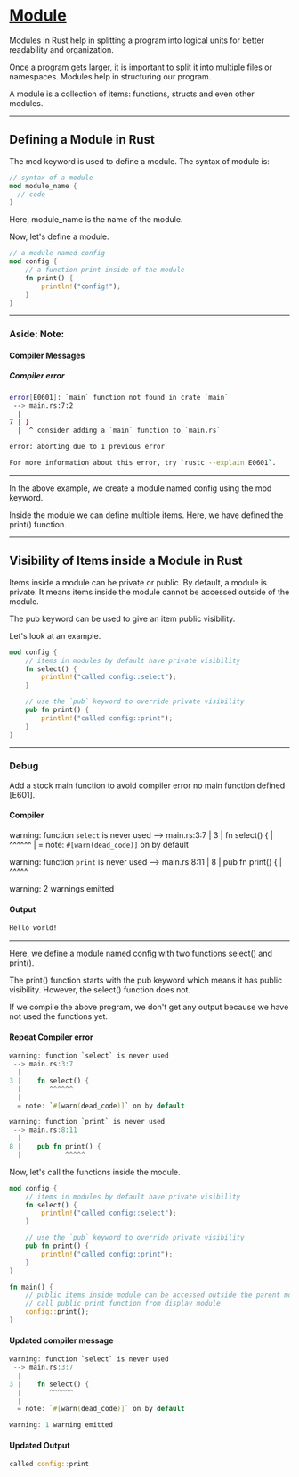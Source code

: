 # [Module](https://www.programiz.com/rust/module)

Modules in Rust help in splitting a program into logical units for better readability and organization.

Once a program gets larger, it is important to split it into multiple files or namespaces. Modules help in structuring our program.

A module is a collection of items: functions, structs and even other modules.

____

## Defining a Module in Rust

The mod keyword is used to define a module. The syntax of module is:

```rust
// syntax of a module
mod module_name {
  // code
}
```

Here, module_name is the name of the module.

Now, let's define a module.

```rust
// a module named config
mod config {
    // a function print inside of the module 
    fn print() {
        println!("config!");
    }
}
```

____


### Aside: Note:

#### Compiler Messages

##### Compiler error

```bash
error[E0601]: `main` function not found in crate `main`
 --> main.rs:7:2
  |
7 | }
  |  ^ consider adding a `main` function to `main.rs`

error: aborting due to 1 previous error

For more information about this error, try `rustc --explain E0601`.
```

____


In the above example, we create a module named config using the mod keyword.

Inside the module we can define multiple items. Here, we have defined the print() function.

____

## Visibility of Items inside a Module in Rust

Items inside a module can be private or public. By default, a module is private. It means items inside the module cannot be accessed outside of the module.

The pub keyword can be used to give an item public visibility.

Let's look at an example.

```rust
mod config {
    // items in modules by default have private visibility
    fn select() {
        println!("called config::select");
    }

    // use the `pub` keyword to override private visibility
    pub fn print() {
        println!("called config::print");
    }
}
```

____

### Debug

Add a stock main function to avoid compiler error no main function defined [E601].

#### Compiler

warning: function `select` is never used
 --> main.rs:3:7
  |
3 |    fn select() {
  |       ^^^^^^
  |
  = note: `#[warn(dead_code)]` on by default

warning: function `print` is never used
 --> main.rs:8:11
  |
8 |    pub fn print() {
  |           ^^^^^

warning: 2 warnings emitted



#### Output

```bash
Hello world!
```

____

Here, we define a module named config with two functions select() and print().

The print() function starts with the pub keyword which means it has public visibility. However, the select() function does not.

If we compile the above program, we don't get any output because we have not used the functions yet.

#### Repeat Compiler error

```rust
warning: function `select` is never used
 --> main.rs:3:7
  |
3 |    fn select() {
  |       ^^^^^^
  |
  = note: `#[warn(dead_code)]` on by default

warning: function `print` is never used
 --> main.rs:8:11
  |
8 |    pub fn print() {
  |           ^^^^^
```

Now, let's call the functions inside the module.

```rust
mod config {
    // items in modules by default have private visibility
    fn select() {
        println!("called config::select");
    }

    // use the `pub` keyword to override private visibility
    pub fn print() {
        println!("called config::print");
    }
}

fn main() {
    // public items inside module can be accessed outside the parent module
    // call public print function from display module
    config::print();
}
```

#### Updated compiler message

```rust
warning: function `select` is never used
 --> main.rs:3:7
  |
3 |    fn select() {
  |       ^^^^^^
  |
  = note: `#[warn(dead_code)]` on by default

warning: 1 warning emitted
```

#### Updated Output

```rust
called config::print
```
